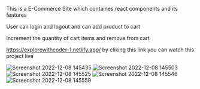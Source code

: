 This is a E-Commerce Site which containes react components and its features 

User can login and logout and can add product to cart

Increment the quantity of cart items and remove from cart 

https://explorewithcoder-1.netlify.app/   by cliking this link you can watch this project live

![Screenshot 2022-12-08 145435](https://user-images.githubusercontent.com/100305608/206409411-1c65e3ec-4f4b-418d-82f5-6acd7db77888.png)
![Screenshot 2022-12-08 145503](https://user-images.githubusercontent.com/100305608/206409704-7860233e-d818-442e-bf0f-9bd395f762f1.png)
![Screenshot 2022-12-08 145525](https://user-images.githubusercontent.com/100305608/206409787-d701830d-b558-425c-b097-3ae5fdfdd49b.png)
![Screenshot 2022-12-08 145546](https://user-images.githubusercontent.com/100305608/206409790-78bce2e8-2fa4-478c-95d7-00b1bc14b060.png)
![Screenshot 2022-12-08 145559](https://user-images.githubusercontent.com/100305608/206409792-4ae8e99b-ef6a-4be7-9c3c-c9d1292ad7ee.png)
